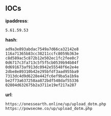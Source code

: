 
## IOCs

__ipaddress__:

```text
5.61.59.53
```
__hash__:

```text
ad9a3e893abdac7549a7d66ca32142e8
116a71365b83cc38211ccfc8059b363e
c8d589ac5c872b12e502ec1fc2fee0c7
0d6717c3fa713c5f5f5cb0539b94b84f
0d691673af913dc0942e55548f6e2e4e
2dbe8e89310b42e295bfdf3aad955ba9
7313dc4d9d6228e442fc6ef9ba5a1b9a
be2f73a637258aa872bdf548daf55336
02804d632675b2a3711e19ef217a287
```
__url__:

```text
https://onessearth.online/up/upload_dotm.php
https://powsecme.co/up/upload_dotm.php
```